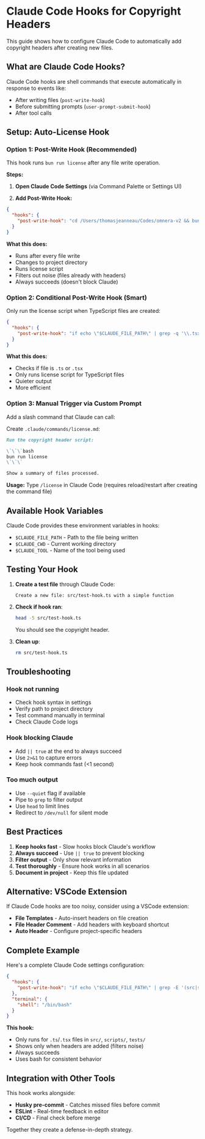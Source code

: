 # Claude Code Hooks for Copyright Headers

This guide shows how to configure Claude Code to automatically add copyright headers after creating new files.

## What are Claude Code Hooks?

Claude Code hooks are shell commands that execute automatically in response to events like:

- After writing files (`post-write-hook`)
- Before submitting prompts (`user-prompt-submit-hook`)
- After tool calls

## Setup: Auto-License Hook

### Option 1: Post-Write Hook (Recommended)

This hook runs `bun run license` after any file write operation.

**Steps:**

1. **Open Claude Code Settings** (via Command Palette or Settings UI)

2. **Add Post-Write Hook:**

```json
{
  "hooks": {
    "post-write-hook": "cd /Users/thomasjeanneau/Codes/omnera-v2 && bun run license 2>&1 | grep -v 'Files already with headers' || true"
  }
}
```

**What this does:**

- Runs after every file write
- Changes to project directory
- Runs license script
- Filters out noise (files already with headers)
- Always succeeds (doesn't block Claude)

### Option 2: Conditional Post-Write Hook (Smart)

Only run the license script when TypeScript files are created:

```json
{
  "hooks": {
    "post-write-hook": "if echo \"$CLAUDE_FILE_PATH\" | grep -q '\\.tsx\\?$'; then cd /Users/thomasjeanneau/Codes/omnera-v2 && bun run license --quiet 2>&1 | head -5; fi || true"
  }
}
```

**What this does:**

- Checks if file is `.ts` or `.tsx`
- Only runs license script for TypeScript files
- Quieter output
- More efficient

### Option 3: Manual Trigger via Custom Prompt

Add a slash command that Claude can call:

Create `.claude/commands/license.md`:

```markdown
Run the copyright header script:

\`\`\`bash
bun run license
\`\`\`

Show a summary of files processed.
```

**Usage:** Type `/license` in Claude Code (requires reload/restart after creating the command file)

## Available Hook Variables

Claude Code provides these environment variables in hooks:

- `$CLAUDE_FILE_PATH` - Path to the file being written
- `$CLAUDE_CWD` - Current working directory
- `$CLAUDE_TOOL` - Name of the tool being used

## Testing Your Hook

1. **Create a test file** through Claude Code:

   ```
   Create a new file: src/test-hook.ts with a simple function
   ```

2. **Check if hook ran**:

   ```bash
   head -5 src/test-hook.ts
   ```

   You should see the copyright header.

3. **Clean up**:
   ```bash
   rm src/test-hook.ts
   ```

## Troubleshooting

### Hook not running

- Check hook syntax in settings
- Verify path to project directory
- Test command manually in terminal
- Check Claude Code logs

### Hook blocking Claude

- Add `|| true` at the end to always succeed
- Use `2>&1` to capture errors
- Keep hook commands fast (<1 second)

### Too much output

- Use `--quiet` flag if available
- Pipe to `grep` to filter output
- Use `head` to limit lines
- Redirect to `/dev/null` for silent mode

## Best Practices

1. **Keep hooks fast** - Slow hooks block Claude's workflow
2. **Always succeed** - Use `|| true` to prevent blocking
3. **Filter output** - Only show relevant information
4. **Test thoroughly** - Ensure hook works in all scenarios
5. **Document in project** - Keep this file updated

## Alternative: VSCode Extension

If Claude Code hooks are too noisy, consider using a VSCode extension:

- **File Templates** - Auto-insert headers on file creation
- **File Header Comment** - Add headers with keyboard shortcut
- **Auto Header** - Configure project-specific headers

## Complete Example

Here's a complete Claude Code settings configuration:

```json
{
  "hooks": {
    "post-write-hook": "if echo \"$CLAUDE_FILE_PATH\" | grep -E '(src|scripts|tests)/.*\\.tsx?$' > /dev/null 2>&1; then cd /Users/thomasjeanneau/Codes/omnera-v2 && bun run license 2>&1 | grep 'Added header' || true; else true; fi"
  },
  "terminal": {
    "shell": "/bin/bash"
  }
}
```

**This hook:**

- Only runs for `.ts`/`.tsx` files in `src/`, `scripts/`, `tests/`
- Shows only when headers are added (filters noise)
- Always succeeds
- Uses bash for consistent behavior

## Integration with Other Tools

This hook works alongside:

- **Husky pre-commit** - Catches missed files before commit
- **ESLint** - Real-time feedback in editor
- **CI/CD** - Final check before merge

Together they create a defense-in-depth strategy.

